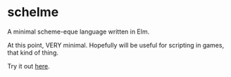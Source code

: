 # schelme
A minimal scheme-eque language written in Elm.  

At this point, VERY minimal.  Hopefully will be useful for scripting in games, that kind of thing.  

Try it out [here](https://bburdette.github.io/schelmeex1.html).
